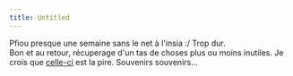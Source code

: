 ```yaml
---
title: Untitled
---
```


Pfiou presque une semaine sans le net à l'insia :/ Trop dur.  
Bon et au retour, récuperage d'un tas de choses plus ou moins inutiles. Je
crois que [celle-ci](http://195.92.224.73/j20/content/host.asp) est la pire.
Souvenirs souvenirs...

